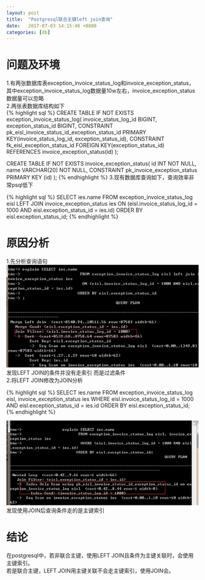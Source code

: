 ```yaml
---
layout: post
title:  "Postgresql联合主键left join查询"
date:   2017-07-03 14:15:46 +0800
categories: [db]
---
```

# 问题及环境
1.有两张数据库表exception_invoice_status_log和invoice_exception_status，其中exception_invoice_status_log数据量10w左右，invoice_exception_status数据量可以忽略   
2.两张表数据库结构如下   
{% highlight sql %}
CREATE TABLE IF NOT EXISTS exception_invoice_status_log(
  invoice_status_log_id BIGINT,
  exception_status_id BIGINT,
  CONSTRAINT pk_eisl_invoice_status_id_exception_status_id PRIMARY KEY(invoice_status_log_id, exception_status_id),
  CONSTRAINT fk_eisl_exception_status_id FOREIGN KEY(exception_status_id) REFERENCES invoice_exception_status(id)
);

CREATE TABLE IF NOT EXISTS invoice_exception_status(
  id INT NOT NULL,
  name VARCHAR(20) NOT NULL,
  CONSTRAINT pk_invoice_exception_status PRIMARY KEY (id)
);
{% endhighlight %}
3.现有数据库查询如下，查询效率非常psql低下   

{% highlight sql %}
SELECT ies.name
  FROM exception_invoice_status_log eisl LEFT JOIN invoice_exception_status ies
    ON (eisl.invoice_status_log_id = 1000 AND eisl.exception_status_id = ies.id)
ORDER BY eisl.exception_status_id;
{% endhighlight %}

# 原因分析
1.先分析查询语句   
![EXPLAIN_LEFT_JOIN](/images/2017-07-03/explain_left_join.png)   
发现LEFT JOIN的条件并没有走索引 而是过滤条件   
2.将LEFT JOIN修改为JOIN分析   

{% highlight sql %}
SELECT ies.name
  FROM exception_invoice_status_log eisl, invoice_exception_status ies
 WHERE eisl.invoice_status_log_id = 1000 
   AND eisl.exception_status_id = ies.id
ORDER BY eisl.exception_status_id;
{% endhighlight %}

![EXPLAIN_JOIN](/images/2017-07-03/explain_join.png)   
发现使用JOIN后查询条件走的是主键索引

# 结论
在postgresql中，若非联合主键，使用LEFT JOIN且条件为主键关联时，会使用主键索引。   
若是联合主键，LEFT JOIN用主键关联不会走主键索引，使用JOIN会。   